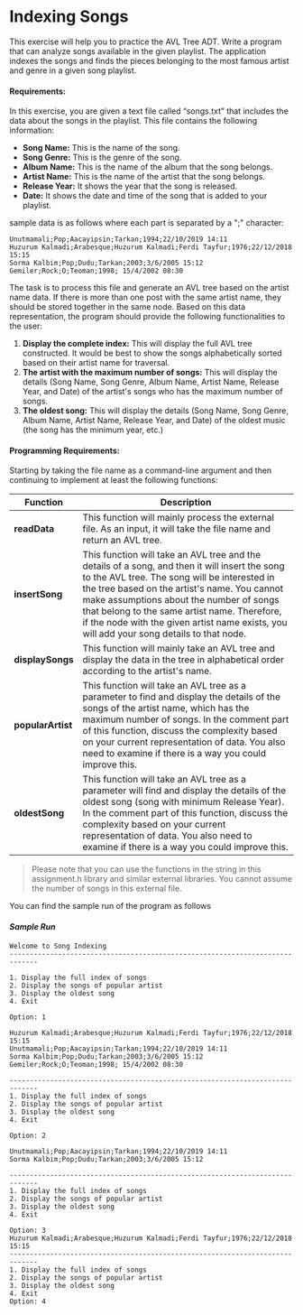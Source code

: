 # Indexing Songs

This exercise will help you to practice the AVL Tree ADT. Write a program that can analyze songs available in the given playlist. The application indexes the songs and finds the pieces belonging to the most famous artist and genre in a given song playlist.

#### **Requirements:**
In this exercise, you are given a text file called “songs.txt” that includes the data about the songs in the playlist. This file contains the following information:

* **Song Name:** This is the name of the song.
* **Song Genre:** This is the genre of the song.
* **Album Name:** This is the name of the album that the song belongs.
* **Artist Name:** This is the name of the artist that the song belongs.
* **Release Year:** It shows the year that the song is released.
* **Date:** It shows the date and time of the song that is added to your playlist.

sample data is as follows where each part is separated by a ";" character:

```
Unutmamali;Pop;Aacayipsin;Tarkan;1994;22/10/2019 14:11
Huzurum Kalmadi;Arabesque;Huzurum Kalmadi;Ferdi Tayfur;1976;22/12/2018 15:15
Sorma Kalbim;Pop;Dudu;Tarkan;2003;3/6/2005 15:12
Gemiler;Rock;O;Teoman;1998; 15/4/2002 08:30
```

The task is to process this file and generate an AVL tree based on the artist name data. If there is more than one post with the same artist name, they should be stored together in the same node. Based on this data representation, the program should provide the following functionalities to the user:

1. **Display the complete index:** This will display the full AVL tree constructed. It would be best to show the songs alphabetically sorted based on their artist name for traversal.
2. **The artist with the maximum number of songs:** This will display the details (Song Name, Song Genre, Album Name, Artist Name, Release Year, and Date) of the artist's songs who has the maximum number of songs.
3. **The oldest song:** This will display the details (Song Name, Song Genre, Album Name, Artist Name, Release Year, and Date) of the oldest music (the song has the minimum year, etc.)

#### **Programming Requirements:**

Starting by taking the file name as a command-line argument and then continuing to implement at least the following functions:






| **Function** | **Description** | 
| -------- | -------- | 
| **readData**     | This function will mainly process the external file. As an input, it will take the file name and return an AVL tree.     | 
| **insertSong**     | This function will take an AVL tree and the details of a song, and then it will insert the song to the AVL tree. The song will be interested in the tree based on the artist's name. You cannot make assumptions about the number of songs that belong to the same artist name. Therefore, if the node with the given artist name exists, you will add your song details to that node.     | 
| **displaySongs**     | This function will mainly take an AVL tree and display the data in the tree in alphabetical order according to the artist's name.     | 
| **popularArtist**     | This function will take an AVL tree as a parameter to find and display the details of the songs of the artist name, which has the maximum number of songs. In the comment part of this function, discuss the complexity based on your current representation of data. You also need to examine if there is a way you could improve this.     | 
| **oldestSong**     | This function will take an AVL tree as a parameter will find and display the details of the oldest song (song with minimum Release Year). In the comment part of this function, discuss the complexity based on your current representation of data. You also need to examine if there is a way you could improve this.     | 


> Please note that you can use the functions in the string in this assignment.h library and similar external libraries. You cannot assume the number of songs in this external file.

You can find the sample run of the program as follows

#### ***Sample Run***



```
Welcome to Song Indexing 
-----------------------------------------------------------------------------

1. Display the full index of songs
2. Display the songs of popular artist
3. Display the oldest song
4. Exit

Option: 1

Huzurum Kalmadi;Arabesque;Huzurum Kalmadi;Ferdi Tayfur;1976;22/12/2018 15:15
Unutmamali;Pop;Aacayipsin;Tarkan;1994;22/10/2019 14:11
Sorma Kalbim;Pop;Dudu;Tarkan;2003;3/6/2005 15:12
Gemiler;Rock;O;Teoman;1998; 15/4/2002 08:30

-----------------------------------------------------------------------------
1. Display the full index of songs
2. Display the songs of popular artist
3. Display the oldest song
4. Exit

Option: 2

Unutmamali;Pop;Aacayipsin;Tarkan;1994;22/10/2019 14:11
Sorma Kalbim;Pop;Dudu;Tarkan;2003;3/6/2005 15:12

-----------------------------------------------------------------------------
1. Display the full index of songs
2. Display the songs of popular artist
3. Display the oldest song
4. Exit

Option: 3
Huzurum Kalmadi;Arabesque;Huzurum Kalmadi;Ferdi Tayfur;1976;22/12/2018 15:15
-----------------------------------------------------------------------------
1. Display the full index of songs
2. Display the songs of popular artist
3. Display the oldest song
4. Exit
Option: 4

```
